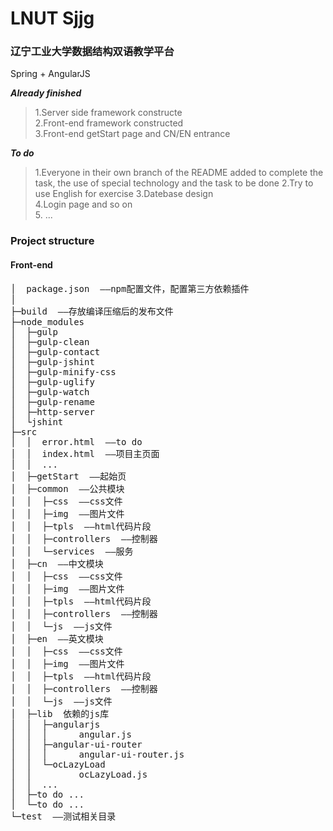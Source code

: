 # LNUT Sjjg
### 辽宁工业大学数据结构双语教学平台

Spring + AngularJS

***Already finished***
>1.Server side framework constructe <br>
>2.Front-end framework constructed <br>
>3.Front-end getStart page and  CN/EN entrance

***To do***
>1.Everyone in their own branch of the README added to complete the task, the use of special technology and the task to be done
>2.Try to use English for exercise
>3.Datebase design <br>
>4.Login page and so on  <br>
>5.  ...

### Project structure 
#### Front-end
<pre>
│  package.json  ——npm配置文件，配置第三方依赖插件
│
├─build  ——存放编译压缩后的发布文件
├─node_modules
│  ├─gulp
│  ├─gulp-clean
│  ├─gulp-contact
│  ├─gulp-jshint
│  ├─gulp-minify-css
│  ├─gulp-uglify
│  ├─gulp-watch
│  ├─gulp-rename
│  ├─http-server
│  └jshint
├─src
│  │  error.html  ——to do
│  │  index.html  ——项目主页面
│  │  ...
│  ├─getStart  ——起始页
│  ├─common  ——公共模块
│  │  ├─css  ——css文件
│  │  ├─img  ——图片文件
│  │  ├─tpls  ——html代码片段
│  │  ├─controllers  ——控制器
│  │  └─services  ——服务
│  ├─cn  ——中文模块
│  │  ├─css  ——css文件
│  │  ├─img  ——图片文件
│  │  ├─tpls  ——html代码片段
│  │  ├─controllers  ——控制器
│  │  └─js  ——js文件
│  ├─en  ——英文模块
│  │  ├─css  ——css文件
│  │  ├─img  ——图片文件
│  │  ├─tpls  ——html代码片段
│  │  ├─controllers  ——控制器
│  │  └─js  ——js文件
│  ├─lib  依赖的js库
│  │  ├─angularjs
│  │  │      angular.js
│  │  ├─angular-ui-router
│  │  │      angular-ui-router.js
│  │  └─ocLazyLoad
│  │         ocLazyLoad.js
│  │  ...
│  ├─to do ...
│  └─to do ...
└─test  ——测试相关目录
</pre>